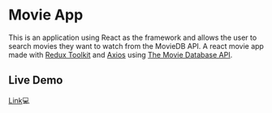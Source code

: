 # Movie App
This is an application using React as the framework and allows the user to search movies they want to watch from the MovieDB API.
A react movie app made with [Redux Toolkit](https://redux-toolkit.js.org/) and [Axios](https://github.com/axios/axios) using [The Movie Database API](https://developers.themoviedb.org/3/getting-started/introduction).


## Live Demo
[Link](https://movie-app-c00a8.web.app/):computer:

